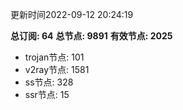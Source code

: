 更新时间2022-09-12 20:24:19

**总订阅: 64**
**总节点: 9891**
**有效节点: 2025**
- trojan节点: 101
- v2ray节点: 1581
- ss节点: 328
- ssr节点: 15
